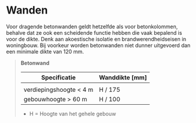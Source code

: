 # Wanden


Voor dragende betonwanden geldt hetzelfde als voor betonkolommen, behalve dat ze ook een scheidende functie hebben die vaak bepalend is voor de dikte. Denk aan akoestische isolatie en brandwerendheidseisen in woningbouw. Bij voorkeur worden betonwanden niet dunner uitgevoerd dan een minimale dikte van 120 mm.

> **Betonwand**
>
> | Specificatie                | Wanddikte [mm]    |
> |-----------------------------|--------------------|
> |                             |                    |
> | verdiepingshoogte < 4 m     | H / 175           |
> | gebouwhoogte > 60 m         | H / 100            |
> 
> * H = Hoogte van het gehele gebouw

